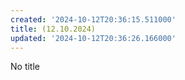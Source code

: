 ```yaml
---
created: '2024-10-12T20:36:15.511000'
title: (12.10.2024)
updated: '2024-10-12T20:36:26.166000'
---
```


No title